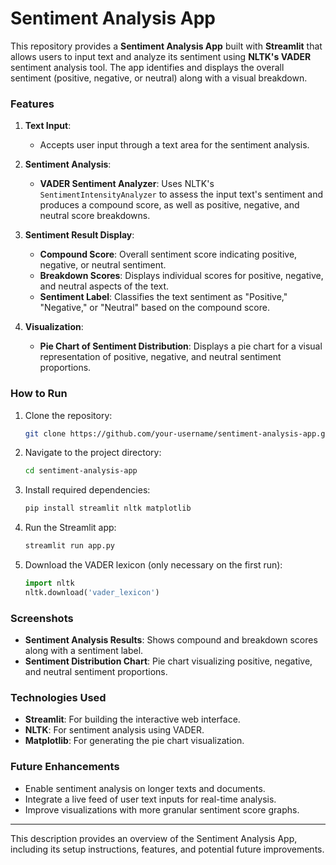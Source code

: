 # Sentiment Analysis App

This repository provides a **Sentiment Analysis App** built with **Streamlit** that allows users to input text and analyze its sentiment using **NLTK's VADER** sentiment analysis tool. The app identifies and displays the overall sentiment (positive, negative, or neutral) along with a visual breakdown.

### Features

1. **Text Input**: 
   - Accepts user input through a text area for the sentiment analysis.

2. **Sentiment Analysis**:
   - **VADER Sentiment Analyzer**: Uses NLTK's `SentimentIntensityAnalyzer` to assess the input text's sentiment and produces a compound score, as well as positive, negative, and neutral score breakdowns.

3. **Sentiment Result Display**:
   - **Compound Score**: Overall sentiment score indicating positive, negative, or neutral sentiment.
   - **Breakdown Scores**: Displays individual scores for positive, negative, and neutral aspects of the text.
   - **Sentiment Label**: Classifies the text sentiment as "Positive," "Negative," or "Neutral" based on the compound score.

4. **Visualization**:
   - **Pie Chart of Sentiment Distribution**: Displays a pie chart for a visual representation of positive, negative, and neutral sentiment proportions.

### How to Run

1. Clone the repository:
   ```bash
   git clone https://github.com/your-username/sentiment-analysis-app.git
   ```
2. Navigate to the project directory:
   ```bash
   cd sentiment-analysis-app
   ```
3. Install required dependencies:
   ```bash
   pip install streamlit nltk matplotlib
   ```
4. Run the Streamlit app:
   ```bash
   streamlit run app.py
   ```

5. Download the VADER lexicon (only necessary on the first run):
   ```python
   import nltk
   nltk.download('vader_lexicon')
   ```

### Screenshots

- **Sentiment Analysis Results**: Shows compound and breakdown scores along with a sentiment label.
- **Sentiment Distribution Chart**: Pie chart visualizing positive, negative, and neutral sentiment proportions.

### Technologies Used

- **Streamlit**: For building the interactive web interface.
- **NLTK**: For sentiment analysis using VADER.
- **Matplotlib**: For generating the pie chart visualization.

### Future Enhancements

- Enable sentiment analysis on longer texts and documents.
- Integrate a live feed of user text inputs for real-time analysis.
- Improve visualizations with more granular sentiment score graphs.

---

This description provides an overview of the Sentiment Analysis App, including its setup instructions, features, and potential future improvements.
